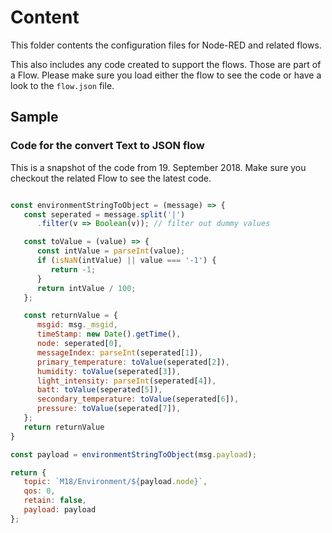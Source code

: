 # Content
This folder contents the configuration files for Node-RED and related flows.

This also includes any code created to support the flows. Those are part of a Flow. Please make sure you load either the flow to see the code or have a look to the `flow.json` file.

## Sample

### Code for the convert Text to JSON flow
This is a snapshot of the code from 19. September 2018.
Make sure you checkout the related Flow to see the latest code.

```js

const environmentStringToObject = (message) => {
   const seperated = message.split('|')
      .filter(v => Boolean(v)); // filter out dummy values

   const toValue = (value) => {
      const intValue = parseInt(value);
      if (isNaN(intValue) || value === '-1') {
         return -1;
      }
      return intValue / 100;
   };

   const returnValue = {
      msgid: msg._msgid,
      timeStamp: new Date().getTime(),
      node: seperated[0],
      messageIndex: parseInt(seperated[1]),
      primary_temperature: toValue(seperated[2]),
      humidity: toValue(seperated[3]),
      light_intensity: parseInt(seperated[4]),
      batt: toValue(seperated[5]),
      secondary_temperature: toValue(seperated[6]),
      pressure: toValue(seperated[7]),
   };
   return returnValue
}

const payload = environmentStringToObject(msg.payload);

return {
   topic: `M18/Environment/${payload.node}`,
   qos: 0,
   retain: false,
   payload: payload
};
```
